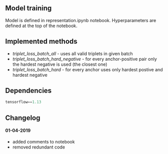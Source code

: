 ## Model training
Model is defined in representation.ipynb notebook. Hyperparameters are defined at the top of the notebook.

## Implemented methods

- *triplet_loss_batch_all* - uses all valid triplets in given batch
- *triplet_loss_batch_hard_negative* - for every anchor-positive pair only the hardest negative is used (the closest one)
- *triplet_loss_batch_hard* - for every anchor uses only hardest postive and hardest negative

## Dependencies
```python
tensorflow==1.13
```

## Changelog

#### 01-04-2019
- added comments to notebook
- removed redundant code
